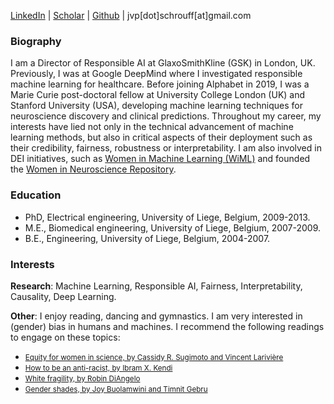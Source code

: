[LinkedIn](https://www.linkedin.com/in/jessica-schrouff-75165a28/) | [Scholar](https://scholar.google.co.uk/citations?user=2YWm2nMAAAAJ&hl=en&oi=ao) | [Github](https://github.com/JessicaSchrouff) | jvp[dot]schrouff[at]gmail.com

### Biography
I am a Director of Responsible AI at GlaxoSmithKline (GSK) in London, UK. Previously, I was at Google DeepMind where I investigated responsible machine learning for healthcare. Before joining Alphabet in 2019, I was a Marie Curie post-doctoral fellow at University College London (UK) and Stanford University (USA), developing machine learning techniques for neuroscience discovery and clinical predictions. Throughout my career, my interests have lied not only in the technical advancement of machine learning methods, but also in critical aspects of their deployment such as their credibility, fairness, robustness or interpretability. I am also involved in DEI initiatives, such as [Women in Machine Learning (WiML)](https://www.wiml.org/) and founded the [Women in Neuroscience Repository](https://www.winrepo.org/).<p></p>


### Education
- PhD, Electrical engineering, University of Liege, Belgium, 2009-2013.
- M.E., Biomedical engineering, University of Liege, Belgium, 2007-2009.
- B.E., Engineering, University of Liege, Belgium, 2004-2007.<p></p>

### Interests
<strong>Research</strong>: Machine Learning, Responsible AI, Fairness, Interpretability, Causality, Deep Learning.

<strong>Other</strong>: I enjoy reading, dancing and gymnastics. I am very interested in (gender) bias in humans and machines. I recommend the following readings to engage on these topics:
- [<small>Equity for women in science, by Cassidy R. Sugimoto and Vincent Larivière</small>](https://www.hup.harvard.edu/books/9780674919297)
- [<small>How to be an anti-racist, by Ibram X. Kendi</small>](https://en.wikipedia.org/wiki/How_to_Be_an_Antiracist)
- [<small>White fragility, by Robin DiAngelo</small>](https://en.wikipedia.org/wiki/White_Fragility)
- [<small>Gender shades, by Joy Buolamwini and Timnit Gebru</small>](https://proceedings.mlr.press/v81/buolamwini18a.html)
<p></p>
